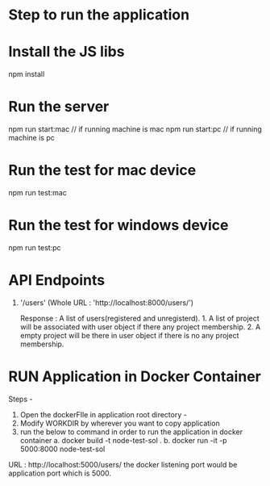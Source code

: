 Step to run the application 
================================

# Install the JS libs
  npm install

# Run the server
  npm run start:mac // if running machine is mac
  npm run start:pc // if running machine is pc
  
# Run the test for mac device
  npm run test:mac

# Run the test for windows device
  npm run test:pc


# API Endpoints

1. '/users' (Whole URL : 'http://localhost:8000/users/')
    
    Response : A list of users(registered and unregisterd).
                 1. A list of project will be associated with user object if there any project membership.
                 2. A empty project will be there in user object if there is no any project membership.

# RUN Application in Docker Container

Steps -
 1. Open the dockerFIle in application root directory -
 2. Modify WORKDIR by wherever you want to copy application
 3. run the below to command in order to run the application in docker container 
    a.  docker build -t node-test-sol .
    b.  docker run -it -p 5000:8000 node-test-sol
  
URL : http://localhost:5000/users/ 
the docker listening port would be application port which is 5000.
